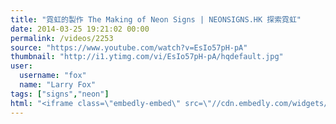 ```yaml
---
title: "霓虹的製作 The Making of Neon Signs | NEONSIGNS.HK 探索霓虹"
date: 2014-03-25 19:21:02 00:00
permalink: /videos/2253
source: "https://www.youtube.com/watch?v=EsIo57pH-pA"
thumbnail: "http://i1.ytimg.com/vi/EsIo57pH-pA/hqdefault.jpg"
user:
  username: "fox"
  name: "Larry Fox"
tags: ["signs","neon"]
html: "<iframe class=\"embedly-embed\" src=\"//cdn.embedly.com/widgets/media.html?src=http%3A%2F%2Fwww.youtube.com%2Fembed%2FEsIo57pH-pA%3Fwmode%3Dtransparent%26feature%3Doembed&wmode=transparent&url=http%3A%2F%2Fwww.youtube.com%2Fwatch%3Fv%3DEsIo57pH-pA&image=http%3A%2F%2Fi1.ytimg.com%2Fvi%2FEsIo57pH-pA%2Fhqdefault.jpg&key=daaebf4d9cdd46779200162d0ca86e20&type=text%2Fhtml&schema=youtube\" width=\"854\" height=\"480\" scrolling=\"no\" frameborder=\"0\" allowfullscreen></iframe>"
---
```



